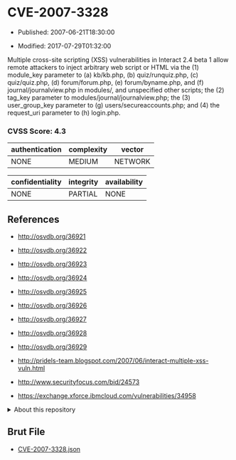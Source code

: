# CVE-2007-3328

- Published: 2007-06-21T18:30:00

- Modified: 2017-07-29T01:32:00

Multiple cross-site scripting (XSS) vulnerabilities in Interact 2.4 beta 1 allow remote attackers to inject arbitrary web script or HTML via the (1) module_key parameter to (a) kb/kb.php, (b) quiz/runquiz.php, (c) quiz/quiz.php, (d) forum/forum.php, (e) forum/byname.php, and (f) journal/journalview.php in modules/, and unspecified other scripts; the (2) tag_key parameter to modules/journal/journalview.php; the (3) user_group_key parameter to (g) users/secureaccounts.php; and (4) the request_uri parameter to (h) login.php.

### CVSS Score: **4.3**

| authentication | complexity | vector |
| --- | --- | --- |
| NONE | MEDIUM | NETWORK |

| confidentiality | integrity | availability |
| --- | --- | --- |
| NONE | PARTIAL | NONE |

## References

* http://osvdb.org/36921

* http://osvdb.org/36922

* http://osvdb.org/36923

* http://osvdb.org/36924

* http://osvdb.org/36925

* http://osvdb.org/36926

* http://osvdb.org/36927

* http://osvdb.org/36928

* http://osvdb.org/36929

* http://pridels-team.blogspot.com/2007/06/interact-multiple-xss-vuln.html

* http://www.securityfocus.com/bid/24573

* https://exchange.xforce.ibmcloud.com/vulnerabilities/34958

<details>
<summary>About this repository</summary> 

  This repository is part of the project [Live Hack CVE](https://github.com/Live-Hack-CVE). Main website can be found [www.live-hack.org](https://www.live-hack.org) 
  
  Made by [Sn0wAlice](https://github.com/Sn0wAlice) for the people that care about security and need to have a feed of the latest CVEs. Hope you enjoy it, don't forget to star the repo and follow me on [Twitter](https://twitter.com/Sn0wAlice) and [Github](https://github.com/Sn0wAlice). And that is my [personnal website](https://www.alice-snow.me/)

  - [Home Page](https://github.com/Live-Hack-CVE)
  - [Framework](https://github.com/Live-Hack-CVE/cve-framework)
  - [CVE database](https://github.com/Live-Hack-CVE/full_database)
  - [Changelog](https://github.com/Live-Hack-CVE/Changelog)
</details>

## Brut File

* [CVE-2007-3328.json](https://raw.githubusercontent.com/Live-Hack-CVE/full_database/main/cves/2007/CVE-2007-3328.json)

